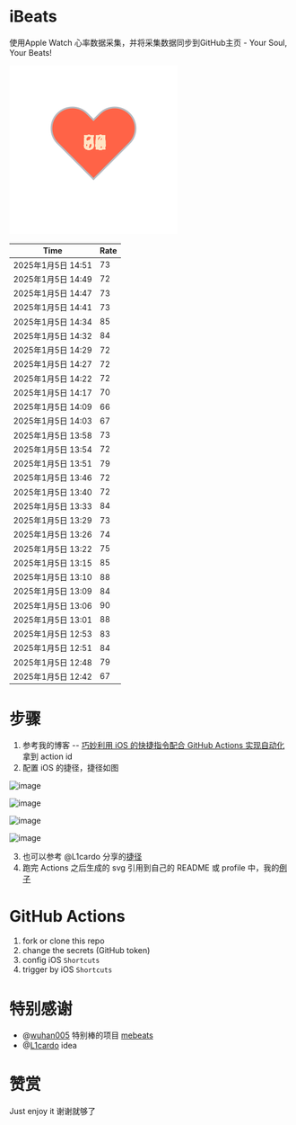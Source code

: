 # iBeats
使用Apple Watch 心率数据采集，并将采集数据同步到GitHub主页 - Your Soul, Your Beats!

![](./files/heart.svg)

<!--START_SECTION:my_heart_rate-->
| Time | Rate | 
 | ---- | ---- | 
| 2025年1月5日 14:51 | 73 |
| 2025年1月5日 14:49 | 72 |
| 2025年1月5日 14:47 | 73 |
| 2025年1月5日 14:41 | 73 |
| 2025年1月5日 14:34 | 85 |
| 2025年1月5日 14:32 | 84 |
| 2025年1月5日 14:29 | 72 |
| 2025年1月5日 14:27 | 72 |
| 2025年1月5日 14:22 | 72 |
| 2025年1月5日 14:17 | 70 |
| 2025年1月5日 14:09 | 66 |
| 2025年1月5日 14:03 | 67 |
| 2025年1月5日 13:58 | 73 |
| 2025年1月5日 13:54 | 72 |
| 2025年1月5日 13:51 | 79 |
| 2025年1月5日 13:46 | 72 |
| 2025年1月5日 13:40 | 72 |
| 2025年1月5日 13:33 | 84 |
| 2025年1月5日 13:29 | 73 |
| 2025年1月5日 13:26 | 74 |
| 2025年1月5日 13:22 | 75 |
| 2025年1月5日 13:15 | 85 |
| 2025年1月5日 13:10 | 88 |
| 2025年1月5日 13:09 | 84 |
| 2025年1月5日 13:06 | 90 |
| 2025年1月5日 13:01 | 88 |
| 2025年1月5日 12:53 | 83 |
| 2025年1月5日 12:51 | 84 |
| 2025年1月5日 12:48 | 79 |
| 2025年1月5日 12:42 | 67 |

<!--END_SECTION:my_heart_rate-->

# 步骤
1. 参考我的博客 -- [巧妙利用 iOS 的快捷指令配合 GitHub Actions 实现自动化](https://github.com/yihong0618/gitblog/issues/198) 拿到 action id
2. 配置 iOS 的捷径，捷径如图

![image](https://user-images.githubusercontent.com/15976103/122154218-0db0b480-ce97-11eb-93bb-5aec07c558dc.png)

![image](https://user-images.githubusercontent.com/15976103/122154236-186b4980-ce97-11eb-8e4b-70551a0391ae.png)

![image](https://user-images.githubusercontent.com/15976103/122154268-2d47dd00-ce97-11eb-902e-3acf292265a9.png)

![image](https://user-images.githubusercontent.com/15976103/122174055-fa144680-ceb4-11eb-9be2-3eb83cd516f7.png)

3. 也可以参考 @L1cardo 分享的[捷径](https://www.icloud.com/shortcuts/6ab6047b459c41ad822ad6b94b1c03d4)
4. 跑完 Actions 之后生成的 svg 引用到自己的 README 或 profile 中，我的[例子](https://github.com/yihong0618) 

# GitHub Actions

1. fork or clone this repo
2. change the secrets (GitHub token)
3. config iOS `Shortcuts` 
4. trigger by iOS `Shortcuts`

# 特别感谢
- @[wuhan005](https://github.com/wuhan005) 特别棒的项目 [mebeats](https://github.com/wuhan005/mebeats)
- @[L1cardo](https://github.com/L1cardo) idea

# 赞赏
Just enjoy it
谢谢就够了
